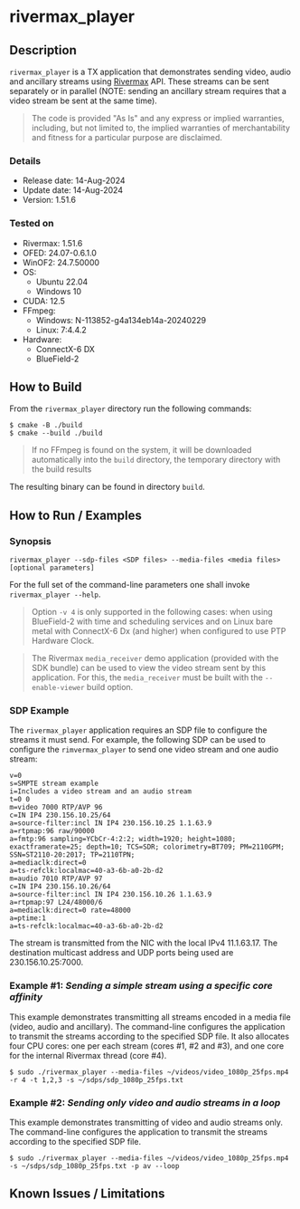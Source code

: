 # rivermax_player

## Description

`rivermax_player` is a TX application that demonstrates sending video, audio and ancillary streams using [Rivermax](https://developer.nvidia.com/networking/rivermax) API. These streams can be sent separately or in parallel (NOTE: sending an ancillary stream requires that a video stream be sent at the same time).

>The code is provided "As Is" and any express or implied warranties, including,
but not limited to, the implied warranties of merchantability and fitness for a particular
purpose are disclaimed.

### Details

* Release date: 14-Aug-2024
* Update date: 14-Aug-2024
* Version: 1.51.6

### Tested on

* Rivermax: 1.51.6
* OFED: 24.07-0.6.1.0
* WinOF2: 24.7.50000
* OS: 
  * Ubuntu 22.04
  * Windows 10
* CUDA: 12.5
* FFmpeg:
  * Windows: N-113852-g4a134eb14a-20240229
  * Linux: 7:4.4.2
* Hardware:
  * ConnectX-6 DX
  * BlueField-2

## How to Build

From the `rivermax_player` directory run the following commands:

```shell
$ cmake -B ./build
$ cmake --build ./build
```

> If no FFmpeg is found on the system, it will be downloaded automatically into the `build` directory, the temporary directory with the build results

The resulting binary can be found in directory `build`.

## How to Run / Examples

### Synopsis

```shell
rivermax_player --sdp-files <SDP files> --media-files <media files> [optional parameters]
```

For the full set of the command-line parameters one shall invoke `rivermax_player --help`.

> Option `-v 4` is only supported in the following cases: when using BlueField-2 with time and 
> scheduling services and on Linux bare metal with ConnectX-6 Dx (and higher) 
> when configured to use PTP Hardware Clock.

> The Rivermax `media_receiver` demo application (provided with the SDK bundle)
> can be used to view the video stream sent by this application. For this, the
> `media_receiver` must be built with the `--enable-viewer` build option.

### SDP Example

The `rivermax_player` application requires an SDP file to configure the streams it must send.
For example, the following SDP can be used to configure the `rimvermax_player` to send one video stream and one
audio stream:

```config
v=0
s=SMPTE stream example
i=Includes a video stream and an audio stream
t=0 0
m=video 7000 RTP/AVP 96
c=IN IP4 230.156.10.25/64
a=source-filter:incl IN IP4 230.156.10.25 1.1.63.9
a=rtpmap:96 raw/90000
a=fmtp:96 sampling=YCbCr-4:2:2; width=1920; height=1080; exactframerate=25; depth=10; TCS=SDR; colorimetry=BT709; PM=2110GPM; SSN=ST2110-20:2017; TP=2110TPN;
a=mediaclk:direct=0
a=ts-refclk:localmac=40-a3-6b-a0-2b-d2
m=audio 7010 RTP/AVP 97
c=IN IP4 230.156.10.26/64
a=source-filter:incl IN IP4 230.156.10.26 1.1.63.9
a=rtpmap:97 L24/48000/6
a=mediaclk:direct=0 rate=48000
a=ptime:1
a=ts-refclk:localmac=40-a3-6b-a0-2b-d2
```

The stream is transmitted from the NIC with the local IPv4 11.1.63.17. The destination multicast address and UDP ports
being used are 230.156.10.25:7000.

### Example #1: _Sending a simple stream using a specific core affinity_

This example demonstrates transmitting all streams encoded in a media file (video, audio and ancillary). 
The command-line configures the application to transmit the streams according to the specified SDP file. 
It also allocates four CPU cores: one per each stream (cores #1, #2 and #3), and one core for the internal 
Rivermax thread (core #4).

```shell
$ sudo ./rivermax_player --media-files ~/videos/video_1080p_25fps.mp4 -r 4 -t 1,2,3 -s ~/sdps/sdp_1080p_25fps.txt
```

### Example #2: _Sending only video and audio streams in a loop_

This example demonstrates transmitting of video and audio streams only.
The command-line configures the application to transmit the streams according to the specified SDP file. 

```shell
$ sudo ./rivermax_player --media-files ~/videos/video_1080p_25fps.mp4 -s ~/sdps/sdp_1080p_25fps.txt -p av --loop
```

## Known Issues / Limitations

